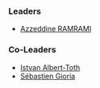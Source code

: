 ### Leaders
* [Azzeddine RAMRAMI](mailto:azzeddine.ramrami@owasp.org)

### Co-Leaders
* [Istvan Albert-Toth](mailto:istvan.albert.toth@gmail.com)
* [Sébastien Gioria](mailto:sebastien.gioria@owasp.org)
